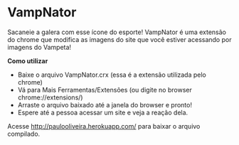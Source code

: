 # VampNator
Sacaneie a galera com esse ícone do esporte! VampNator é uma extensão do chrome que modifica as imagens do site que você estiver acessando por imagens do Vampeta!

**Como utilizar**
* Baixe o arquivo VampNator.crx (essa é a extensão utilizada pelo chrome)
* Vá para Mais Ferramentas/Extensões (ou digite no browser chrome://extensions/)
* Arraste o arquivo baixado até a janela do browser e pronto!
* Espere até a pessoa acessar um site e veja a reação dela.

Acesse http://paulooliveira.herokuapp.com/ para baixar o arquivo compilado.